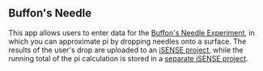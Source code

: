Buffon's Needle
------------
This app allows users to enter data for the [Buffon's Needle Experiment](http://mste.illinois.edu/activity/buffon/), in which you can approximate pi by dropping needles onto a surface. The results of the user's drop are uploaded to an [iSENSE project](https://isenseproject.org/projects/2157), while the running total of the pi calculation is stored in a [separate iSENSE project](https://isenseproject.org/projects/2158).
